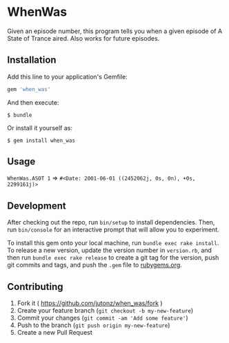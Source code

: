 # WhenWas

Given an episode number, this program tells you when a given episode of A State of Trance aired. Also works for future episodes.

## Installation

Add this line to your application's Gemfile:

```ruby
gem 'when_was'
```

And then execute:

    $ bundle

Or install it yourself as:

    $ gem install when_was

## Usage

`WhenWas.ASOT 1` => `#<Date: 2001-06-01 ((2452062j, 0s, 0n), +0s, 2299161j)>`

## Development

After checking out the repo, run `bin/setup` to install dependencies. Then, run `bin/console` for an interactive prompt that will allow you to experiment.

To install this gem onto your local machine, run `bundle exec rake install`. To release a new version, update the version number in `version.rb`, and then run `bundle exec rake release` to create a git tag for the version, push git commits and tags, and push the `.gem` file to [rubygems.org](https://rubygems.org).

## Contributing

1. Fork it ( https://github.com/jutonz/when_was/fork )
2. Create your feature branch (`git checkout -b my-new-feature`)
3. Commit your changes (`git commit -am 'Add some feature'`)
4. Push to the branch (`git push origin my-new-feature`)
5. Create a new Pull Request
